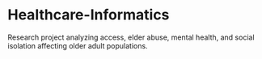 # Healthcare-Informatics
Research project analyzing access, elder abuse, mental health, and social isolation affecting older adult populations.
